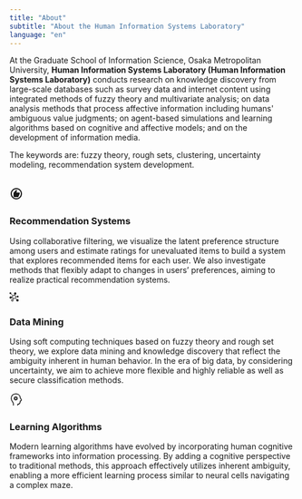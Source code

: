 ```yaml
---
title: "About"
subtitle: "About the Human Information Systems Laboratory"
language: "en"
---
```


At the Graduate School of Information Science, Osaka Metropolitan University, <strong>Human Information Systems Laboratory (Human Information Systems Laboratory)</strong> conducts research on knowledge discovery from large-scale databases such as survey data and internet content using integrated methods of fuzzy theory and multivariate analysis; on data analysis methods that process affective information including humans' ambiguous value judgments; on agent-based simulations and learning algorithms based on cognitive and affective models; and on the development of information media.
<br>

The keywords are: fuzzy theory, rough sets, clustering, uncertainty modeling, recommendation system development.
<br>
<br>

<div class="grid grid-cols-1 md:grid-cols-3 gap-2">
  <div class="bg-gray-50 px-4 rounded-sm hover:bg-gray-100 transition duration-300 pt-4">
  <div class="flex items-center mb-1 pb-1">
   <svg xmlns="http://www.w3.org/2000/svg" width="24" height="24" viewBox="0 0 24 24"><path fill="currentColor" d="M9 18h5.5q.425 0 .788-.213t.512-.587l2.1-4.9q.05-.125.075-.25T18 11.8V11q0-.425-.288-.713T17 10h-4.6l.6-3.4q.05-.25-.025-.475t-.25-.4L12 5l-4.6 5q-.2.2-.3.45T7 11v5q0 .825.588 1.413T9 18m3 4q-2.075 0-3.9-.788t-3.175-2.137T2.788 15.9T2 12t.788-3.9t2.137-3.175T8.1 2.788T12 2t3.9.788t3.175 2.137T21.213 8.1T22 12t-.788 3.9t-2.137 3.175t-3.175 2.138T12 22m0-2q3.35 0 5.675-2.325T20 12t-2.325-5.675T12 4T6.325 6.325T4 12t2.325 5.675T12 20m0-8"/></svg>&nbsp; <h3 class="text-xl">Recommendation Systems</h3>
    </div>
    <p class="text-gray-700">
      Using collaborative filtering, we visualize the latent preference structure among users and estimate ratings for unevaluated items to build a system that explores recommended items for each user. We also investigate methods that flexibly adapt to changes in users’ preferences, aiming to realize practical recommendation systems.
    </p>
  </div>

  <div class="bg-gray-50 px-4 rounded-sm hover:bg-gray-100 transition duration-300 pt-4">
    <div class="flex items-center mb-1 pb-1">
      <svg xmlns="http://www.w3.org/2000/svg" width="16" height="16" viewBox="0 0 16 16"><path fill="currentColor" d="M14 12a2 2 0 0 0-1.008.305L10.78 10.15a3.44 3.44 0 0 0 .74-1.993L13.09 8a1.49 1.49 0 1 0-.089-.768l-1.591.128a3.51 3.51 0 0 0-1.978-2.521L9.74 4H10a2 2 0 1 0-1.01-.265l-.27.855a3.3 3.3 0 0 0-.754-.084c-.83 0-1.59.296-2.181.789L2.791 2.291a1.5 1.5 0 1 0-1.291.71c.281-.001.544-.079.767-.214L5.26 5.791a3.45 3.45 0 0 0-.76 2.168v.203l-.66.11a2 2 0 1 0 .161.786L4 8.999l.63-.097a3.52 3.52 0 0 0 1.466 1.992l-.556 1.188a2 2 0 0 0-.539-.08h-.017a2 2 0 1 0 1.231.423l.566-1.153c.364.146.787.231 1.229.231c.847 0 1.621-.311 2.216-.824l2.176 2.124a2 2 0 1 0 1.6-.8zm-9 3a1 1 0 1 1 0-2a1 1 0 0 1 0 2m3-4.5a2.5 2.5 0 1 1 0-5a2.5 2.5 0 0 1 0 5"/></svg>&nbsp;<h3 class="text-xl">Data Mining</h3>
    </div>
    <p class="text-gray-700">
      Using soft computing techniques based on fuzzy theory and rough set theory, we explore data mining and knowledge discovery that reflect the ambiguity inherent in human behavior. In the era of big data, by considering uncertainty, we aim to achieve more flexible and highly reliable as well as secure classification methods.
    </p>
  </div>

  <div class="bg-gray-50 px-4 rounded-sm hover:bg-gray-100 transition duration-300 pt-4">
  <div class="flex items-center mb-1 pb-1">
    <svg xmlns="http://www.w3.org/2000/svg" width="24" height="24" viewBox="0 0 24 24"><g fill="none" stroke="currentColor" stroke-linecap="round" stroke-linejoin="round" stroke-width="1.5"><path d="M6.818 22v-2.857C6.52 16.166 3 14.572 3 10c0-4.57 2.727-8.056 8.182-8c3.927.042 7.636 2.286 7.636 6.858L21 12.286c0 2.286-2.182 2.286-2.182 2.286s.546 5.714-4.364 5.714V22"/><path d="M11 12a2 2 0 1 0 0-4a2 2 0 0 0 0 4"/><path stroke-dasharray=".3 2" d="M11 13a3 3 0 1 0 0-6a3 3 0 0 0 0 6"/></g></svg>&nbsp;<h3 class="text-xl">Learning Algorithms</h3>
    </div>
    <p class="text-gray-700">
      Modern learning algorithms have evolved by incorporating human cognitive frameworks into information processing. By adding a cognitive perspective to traditional methods, this approach effectively utilizes inherent ambiguity, enabling a more efficient learning process similar to neural cells navigating a complex maze.
    </p>
  </div>
</div>
